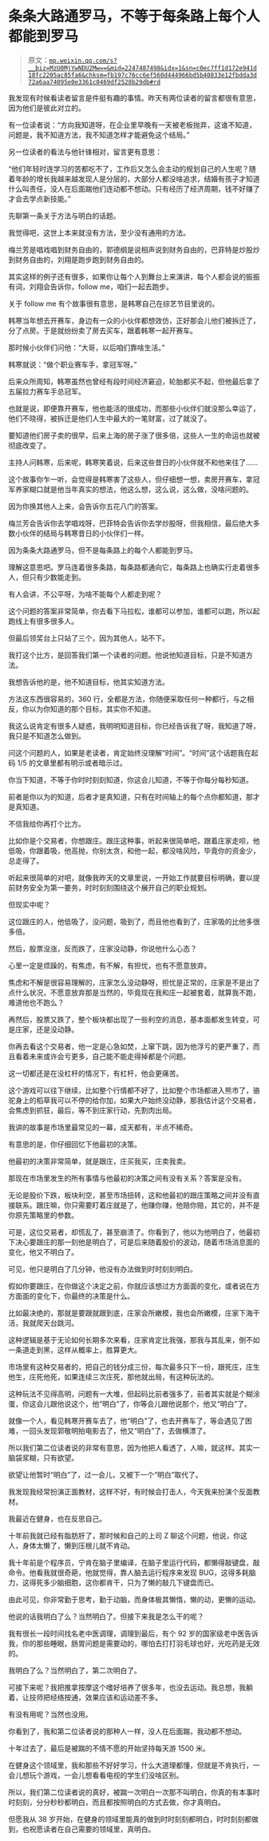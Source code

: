 # 条条大路通罗马，不等于每条路上每个人都能到罗马

> 原文：[`mp.weixin.qq.com/s?__biz=MzU0MjYwNDU2Mw==&mid=2247487498&idx=1&sn=c0ec7ff1d172e941d18fc2205ac85fa6&chksm=fb197c76cc6ef560d444966bd5b40833e12fbdda3d72a6aa74095e0e3361c0469df2528b29db#rd`](http://mp.weixin.qq.com/s?__biz=MzU0MjYwNDU2Mw==&mid=2247487498&idx=1&sn=c0ec7ff1d172e941d18fc2205ac85fa6&chksm=fb197c76cc6ef560d444966bd5b40833e12fbdda3d72a6aa74095e0e3361c0469df2528b29db#rd)

我发现有时候看读者留言是件挺有趣的事情。昨天有两位读者的留言都很有意思，因为他们是彼此对立的。

有一位读者说：“方向我知道呀，在企业里早晚有一天被老板抛弃，这谁不知道，问题是，我不知道方法，我不知道怎样才能避免这个结局。”

另一位读者的看法与他针锋相对，留言更有意思：

“他们年轻时连学习的苦都吃不了，工作后又怎么会主动的规划自己的人生呢？随着年龄的增长我越来越发现人是分层的，大部分人都没啥追求，结婚有孩子才知道什么叫责任，没人在后面踹他们连动都不想动。只有经历了经济周期，钱不好赚了才会去学点新技能。”

先聊第一条关于方法与明白的话题。

我觉得吧，这世上本来就没有方法，至少没有通用的方法。

梅兰芳是唱戏唱到财务自由的，郭德纲是说相声说到财务自由的，巴菲特是炒股炒到财务自由的，刘翔是跑步跑到财务自由的。

其实这样的例子还有很多，如果你让每个人到舞台上来演讲，每个人都会说的振振有词，刘翔会告诉你，follow me，咱们一起去跑步。

关于 follow me 有个故事很有意思，是韩寒自己在综艺节目里说的。

韩寒当年想去开赛车，身边有一众的小伙伴都想效仿，正好那会儿他们被拆迁了，分了点房。于是就纷纷卖了房去买车，跟着韩寒一起开赛车。

那时候小伙伴们问他：“大哥，以后咱们靠啥生活。”

韩寒就说：“做个职业赛车手，拿冠军呀。”

后来众所周知，韩寒虽然也曾经有段时间经济窘迫，轮胎都买不起，但他最后拿了五届拉力赛车手总冠军。

也就是说，即便靠开赛车，他也能活的很成功，而那些小伙伴们就没那么幸运了，他们不晓得，被拆迁是他们人生中最大的一笔财富，过了就没了。

要知道他们房子卖的很早，后来上海的房子涨了很多倍，这些人一生的命运也就被彻底改变了。

主持人问韩寒，后来呢，韩寒笑着说，后来这些昔日的小伙伴就不和他来往了......

这个故事你乍一听，会觉得是韩寒害了这些人，但仔细想一想，卖房开赛车，拿冠军养家糊口就是他当年真实的想法，他这么想，这么说，这么做，没啥问题的。

因为你换其他人上来，会告诉你五花八门的答案。

梅兰芳会告诉你去学唱戏呀，巴菲特会告诉你去学炒股呀，但我相信，最后绝大多数小伙伴的结局与韩寒昔日的小伙伴们一样。

因为条条大路通罗马，但不是每条路上的每个人都能到罗马。

理解这意思吧。罗马连着很多条路，每条路都通向它，每条路上也确实行走着很多人，但只有少数能走到。

有人会讲，不公平呀，为啥不能每个人都走到呢？

这个问题的答案非常简单，你去看下马拉松，谁都可以参加，谁都可以跑，所以起跑线上有很多很多人。

但最后领奖台上只站了三个，因为其他人，站不下。

我打这个比方，是回答我们第一个读者的问题。他说他知道目标，只是不知道方法。

我想告诉他的是，他不知道目标，他其实知道方法。

方法这东西很容易的，360 行，全都是方法，你随便采取任何一种都行，与之相反，你以为你知道的那个目标，其实你不知道。

我这么说肯定有很多人疑惑，我明明知道目标，你已经告诉我了呀，我知道了呀，我只是不知道怎么做到。

问这个问题的人，如果是老读者，肯定始终没理解“时间”。“时间”这个话题我在起码 1/5 的文章里都有明示或者暗示过。

你当下知道，不等于你时时刻刻知道，你这会儿知道，不等于你每分每秒知道。

前者是你以为的知道，后者才是真知道，只有在时间轴上的每个点你都知道，那才是真知道。

不信我给你再打个比方。

比如你是个交易者，你想跟庄。跟庄这种事，听起来很简单吧，跟着庄家走呗，他低吸，你跟着吸，他高抛，你别太贪，和他一起，都没啥风险，毕竟你的资金少，总走得了。

听起来很简单的对吧，就像我昨天的文章里说，一开始工作就要目标明确，要以提前财务安全为第一要务，时时刻刻围绕这个展开自己的职业规划。

但现实中呢？

这位跟庄的人，他低吸了，没问题，吸到了，而且他也看到了，庄家吸的比他多很多倍。

然后，股票没涨，反而跌了，庄家没动静，你说他什么心态？

心里一定是烦躁的，有焦虑，有不解，有担忧，也有不愿意放弃。

焦虑和不解是很容易理解的，庄家怎么没动静呀，担忧是正常的，庄家是不是出了点什么状况，不愿意放弃那是当然的，毕竟现在我和庄一起被套着，就算我不跑，难道他也不跑么？

再然后，股票又跌了，整个板块都出现了一些利空的消息，基本面都发生转变，可是庄家，还是没动静。

你再去看这个交易者，他一定是心急如焚，上窜下跳，因为他浮亏的更严重了，而且看着未来或许会亏更多，自己能不能走得掉都是个问题。

这一切都还是在没杠杆的情况下，有杠杆，他会更痛苦。

这个游戏可以往下继续，比如整个行情都不好了，比如整个市场都进入熊市了，骆驼身上的稻草我可以不停的给你加，如果大户始终没动静，那我估计这个交易者，会焦虑到抓狂，最后，等不到庄家行动，先割肉出局。

我讲的故事是市场里最常见的一幕，成天都有，半点不稀奇。

有意思的是，你仔细回忆下他最初的决策。

他最初的决策非常简单，就是跟庄，庄买我买，庄卖我卖。

那现在市场里发生的所有事情与他最初的决策之间有没有关系？答案是没有。

无论是股价下跌，板块利空，甚至市场扭转，这和他最初的跟庄策略之间并没有直接联系。跟庄嘛，你只需要盯着庄就是了，他赚你赚，他赔你赔，其它的，并不是你原先策略里的参数。

可是，这位交易者，却慌乱了，甚至崩溃了。你看到了，他以为他明白了，他最初下决心要跟庄的那一刻他是明白了，可是后来随着股价的波动，随着市场消息面的变化，他又不明白了。

可见，他只是明白了几分钟，他没有办法做到时时刻刻明白。

假如你要跟庄，在你做这个决定之前，你就应该想过方方面面的变化，或者说在方方面面的变化下，你最终的决策是什么。

比如最决绝的，那就是要跟就跟到底，庄家会所嫩模，我也会所嫩模，庄家下海干活，我就爬天台跳河。

这种逻辑是基于无论如何长期多次来看，庄家肯定比我强，那我与其乱来，倒不如一条道走到黑，这样从概率上，胜算更大。

市场里有这种交易者的，把自己的钱分成三份，每次最多只下一份，跟死庄，庄生他生，庄死他死，如果连续三次庄死，那他就出局，有这种玩法的。

这种玩法不见得高明，问题有一大堆，但起码比前者强多了，前者其实就是个糊涂蛋，你这会儿跟他说这个，他“明白”了，你等会儿跟他说那个，他又“明白”了。

就像一个人，看见韩寒开赛车去了，他“明白”了，也去开赛车了，等会遇见了困难，一回头发现郭敬明拍电影去了，他又“明白”了，去做横漂了。

所以我们第二位读者说的非常有意思，因为他把人看透了，人嘛，就这样。其实一脑袋浆糊，只有欲望。

欲望让他暂时“明白”了，过一会儿，又被下一个“明白”取代了。

我发现我经常扮演正面教材，这样不好，有时候会打击人，今天我来扮演个反面教材。

我最近在健身，也在反思自己。

十年前我就已经有脂肪肝了，那时候和自己的上司 Z 聊这个问题，他说，你这人，身体太懒了，懒到压根儿就不肯动。

我十年前是个程序员，宁肯在脑子里编译，在脑子里运行代码，都懒得敲键盘，敲命令。他看我就很奇葩，他就觉得，靠人脑去运行程序来发现 BUG，这得多耗脑力，这得死多少脑细胞，这你都肯干，只为了懒的敲几下键盘而已。

由此可见，你非常勤于思考，勤于动脑，而身体极其懒惰，懒的动，更懒的运动。

他说的话我明白了么？当然明白了。但接下来我是怎么干的呢？

我有很长一段时间找名老中医调理，调理到最后，有个 92 岁的国家级老中医告诉我，你的那些睡眠，肠胃问题是需要动的，哪怕去打打羽毛球也好，光吃药是无效的。

我明白了么？当然明白了，第二次明白了。

可接下来呢？我把推拿按摩这个嗜好培养了很多年，也没去运动。我总想，我躺着，让技师把经络按通，效果应该和运动差不多。

有没有用呢？当然也没用。

你看到了，我和第二位读者说的那种人一样，没人在后面踹，我动都不想动。

十年过去了，最后是被踹的不情不愿的开始坚持每天游 1500 米。

在健身这个领域里，我和那些不好好学习，什么大道理都懂，但就是不肯执行，一会儿想玩个游戏，一会儿想看看电视的学生们没啥区别。

所以，我们第二位读者说的真好，被踹一次明白一次那不叫明白，你真的有本事时时刻刻，分分秒秒都明白，而且都按照明白的方式去做，你才真明白。

但愿我从 38 岁开始，在健身的领域里能真的做到时时刻刻都明白，时时刻刻都做到，也祝愿读者在自己需要的领域里，真明白。